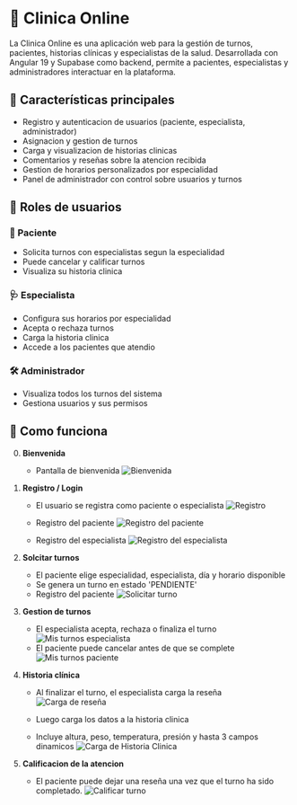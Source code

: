 # 🏥 Clinica Online

La Clinica Online es una aplicación web para la gestión de turnos, pacientes, historias clínicas y especialistas de la salud. Desarrollada con Angular 19 y Supabase como backend, permite a pacientes, especialistas y administradores interactuar en la plataforma.

## 🚀 Características principales

- Registro y autenticacion de usuarios (paciente, especialista, administrador)
- Asignacion y gestion de turnos
- Carga y visualizacion de historias clinicas
- Comentarios y reseñas sobre la atencion recibida
- Gestion de horarios personalizados por especialidad
- Panel de administrador con control sobre usuarios y turnos

## 👥 Roles de usuarios

### 👤 Paciente
- Solicita turnos con especialistas segun la especialidad
- Puede cancelar y calificar turnos
- Visualiza su historia clinica

### 🩺 Especialista
- Configura sus horarios por especialidad
- Acepta o rechaza turnos
- Carga la historia clinica
- Accede a los pacientes que atendio

### 🛠️ Administrador
- Visualiza todos los turnos del sistema
- Gestiona usuarios y sus permisos

## 🔄 Como funciona

0. **Bienvenida**
   - Pantalla de bienvenida
![Bienvenida](https://crhmhrazcvpkqjxorqfl.supabase.co/storage/v1/object/public/assets/capturas/Bienvenida.PNG)

1. **Registro / Login**  
   - El usuario se registra como paciente o especialista
![Registro](https://crhmhrazcvpkqjxorqfl.supabase.co/storage/v1/object/public/assets/capturas/Registro.PNG)

   - Registro del paciente
![Registro del paciente](https://crhmhrazcvpkqjxorqfl.supabase.co/storage/v1/object/public/assets/capturas/Registro%20Paciente.PNG)

   - Registro del especialista
![Registro del especialista](https://crhmhrazcvpkqjxorqfl.supabase.co/storage/v1/object/public/assets/capturas/Registro%20Especialista.PNG)

2. **Solcitar turnos**
   - El paciente elige especialidad, especialista, día y horario disponible
   - Se genera un turno en estado 'PENDIENTE'
   - Registro del paciente
![Solicitar turno](https://crhmhrazcvpkqjxorqfl.supabase.co/storage/v1/object/public/assets/capturas/Solicitar%20Turno.PNG)   

3. **Gestion de turnos**
   - El especialista acepta, rechaza o finaliza el turno
![Mis turnos especialista](https://crhmhrazcvpkqjxorqfl.supabase.co/storage/v1/object/public/assets/capturas/Mis%20Turnos%20Especialista.PNG)
   - El paciente puede cancelar antes de que se complete
![Mis turnos paciente](https://crhmhrazcvpkqjxorqfl.supabase.co/storage/v1/object/public/assets/capturas/Mis%20Turnos%20Paciente.PNG)

4. **Historia clínica**
   - Al finalizar el turno, el especialista carga la reseña
![Carga de reseña](https://crhmhrazcvpkqjxorqfl.supabase.co/storage/v1/object/public/assets/capturas/Resena%20Especialista.PNG)

   - Luego carga los datos a la historia clinica
   - Incluye altura, peso, temperatura, presión y hasta 3 campos dinamicos
![Carga de Historia Clinica](https://crhmhrazcvpkqjxorqfl.supabase.co/storage/v1/object/public/assets/capturas/Historia%20Clinica.PNG)


5. **Calificacion de  la atencion**
   - El paciente puede dejar una reseña una vez que el turno ha sido completado.
![Calificar turno](https://crhmhrazcvpkqjxorqfl.supabase.co/storage/v1/object/public/assets/capturas/Calificacion%20del%20turno.PNG)

